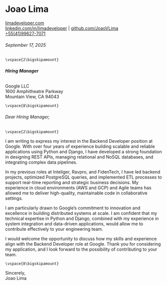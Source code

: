 # Joao Lima
[limadeveloper.com](https://limadeveloper.com)  
[linkedin.com/in/limadeveloper](https://linkedin.com/in/limadeveloper) |
[github.com/JoaoVLima](https://github.com/JoaoVLima)  
[+55(41)99627-7071](tel:5541996277071)

###### September 17, 2025

```{=latex}
\vspace{2\bigskipamount}
```

###### **Hiring Manager**  
Google LLC  
1600 Amphitheatre Parkway  
Mountain View, CA 94043

```{=latex}
\vspace{8\bigskipamount}
```

###### Dear Hiring Manager,

```{=latex}
\vspace{2\bigskipamount}
```

I am writing to express my interest in the Backend Developer position at Google. 
With over four years of experience building scalable and reliable applications using Python and Django, 
I have developed a strong foundation in designing REST APIs, managing relational and NoSQL databases, 
and integrating complex data pipelines.

In my previous roles at Inteliger, Ravpro, and FidenTech, I have led backend projects, optimized 
PostgreSQL queries, and implemented ETL processes to support real-time reporting and strategic business decisions. 
My experience in cloud environments (AWS and GCP) and Agile teams has allowed me to deliver high-quality, maintainable 
code in collaborative settings.

I am particularly drawn to Google’s commitment to innovation and excellence in building distributed systems 
at scale. I am confident that my technical expertise in Python and Django, combined with my experience in 
system integration and data-driven applications, would allow me to contribute effectively to your engineering 
team.

I would welcome the opportunity to discuss how my skills and experience align with the Backend Developer 
role at Google. Thank you for considering my application, and I look forward to the possibility of contributing 
to your team.

```{=latex}
\vspace{8\bigskipamount}
```

Sincerely,  
Joao Lima
